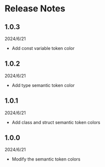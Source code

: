 # Release Notes

## 1.0.3

2024/6/21

- Add const variable token color

## 1.0.2

2024/6/21

- Add type semantic token color

## 1.0.1

2024/6/21

- Add class and struct semantic token colors

## 1.0.0

2024/6/21

- Modify the semantic token colors
